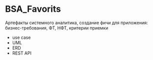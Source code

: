 # BSA_Favorits
Артефакты системного аналитика, создание фичи для приложения: бизнес-требования, ФТ, НФТ, критерии приемки
- use case
- UML
- ERD
- REST API

